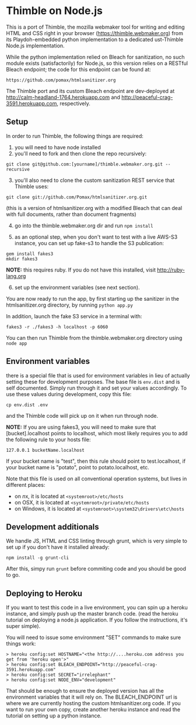 Thimble on Node.js
==================

This is a port of Thimble, the mozilla webmaker tool for writing and editing
HTML and CSS right in your browser (https://thimble.webmaker.org) from its
Playdoh-embedded python implementation to a dedicated ust-Thimble Node.js
implementation.

While the python implementation relied on Bleach for sanitization, no such
module exists (satisfactorily) for Node.js, so this version relies on a
RESTful Bleach endpoint; the code for this endpoint can be found at:

```
https://github.com/pomax/htmlsanitizer.org
```

The Thimble port and its custom Bleach endpoint are dev-deployed at
http://calm-headland-1764.herokuapp.com and http://peaceful-crag-3591.herokuapp.com,
respectively.

Setup
-----

In order to run Thimble, the following things are required:

1) you will need to have node installed
2) you'll need to fork and then clone the repo recursively:

```
git clone git@github.com:[yourname]/thimble.webmaker.org.git --recursive
```

3) you'll also need to clone the custom sanitization REST service that Thimble uses:

```
git clone git://github.com/Pomax/htmlsanitizer.org.git
```
(this is a version of htmlsanitizer.org with a modified Bleach that can deal with
full documents, rather than document fragments)

4) go into the thimble.webmaker.org dir and run ```npm install```

5) as an optional step, when you don't want to test with a live AWS-S3 instance, you
can set up fake-s3 to handle the S3 publication:

```
gem install fakes3
mkdir fakes3
```

**NOTE:** this requires ruby. If you do not have this installed, visit http://ruby-lang.org

6) set up the environment variables (see next section).

You are now ready to run the app, by first starting up the sanitizer in the
htmlsanitizer.org directory, by running ```python app.py```

In addition, launch the fake S3 service in a terminal with:

```
fakes3 -r ./fakes3 -h localhost -p 6060
```

You can then run Thimble from the thimble.webmaker.org directory using
```node app```

Environment variables
---------------------

there is a special file that is used for environment variables in lieu of
actually setting these for development purposes. The base file is
```env.dist``` and is self documented. Simply run through it and set your
values accordingly. To use these values during development, copy this
file:

```
cp env.dist .env
```

and the Thimble code will pick up on it when run through node.

**NOTE:** If you are using fakes3, you will need to make sure that
[bucket].localhost points to localhost, which most likely requires
you to add the following rule to your hosts file:

```
127.0.0.1 bucketName.localhost
```

If your bucket name is "test", then this rule should point to
test.localhost, if your bucket name is "potato", point to potato.localhost,
etc.

Note that this file is used on all conventional operation systems, but
lives in different places:

* on *n*x, it is located at ```<systemroot>/etc/hosts```
* on OSX, it is located at ```<systemroot>/private/etc/hosts```
* on Windows, it is located at ```<systemroot>\system32\drivers\etc\hosts```

Development additionals
-----------------------

We handle JS, HTML and CSS linting through grunt, which is very simple
to set up if you don't have it installed already:

```npm install -g grunt-cli```

After this, simpy run ```grunt``` before commiting code and you should
be good to go.

Deploying to Heroku
-------------------

If you want to test this code in a live environment, you can spin up a
heroku instance, and simply push up the master branch code. (read
the heroku tutorial on deploying a node.js application. If you follow
the instructions, it's super simple).

You will need to issue some environment "SET" commands to make sure
things work:

```
> heroku config:set HOSTNAME="<the http://....heroku.com address you get from 'heroku open'>"
> heroku config:set BLEACH_ENDPOINT="http://peaceful-crag-3591.herokuapp.com"
> heroku config:set SECRET="irrelephant"
> heroku config:set NODE_ENV="development"
```
That should be enough to ensure the deployed version has all the environment
variables that it will rely on. The BLEACH_ENDPOINT url is where we are
currently hosting the custom htmlsanitizer.org code. If you want to run
your own copy, create another heroku instance and read the tutorial on
setting up a python instance.

